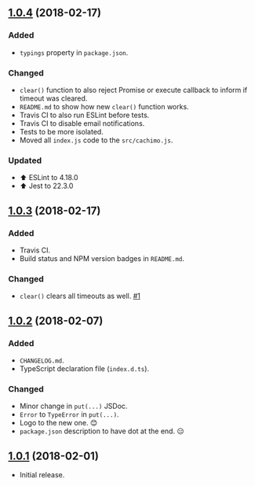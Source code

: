 ## [1.0.4](https://github.com/svipben/cachimo/releases/tag/1.0.4) (2018-02-17)

### Added

* `typings` property in `package.json`.

### Changed

* `clear()` function to also reject Promise or execute callback to inform if timeout was cleared.
* `README.md` to show how new `clear()` function works.
* Travis CI to also run ESLint before tests.
* Travis CI to disable email notifications.
* Tests to be more isolated.
* Moved all `index.js` code to the `src/cachimo.js`.

### Updated

* ⬆️ ESLint to 4.18.0
* ⬆️ Jest to 22.3.0

## [1.0.3](https://github.com/svipben/cachimo/releases/tag/1.0.3) (2018-02-17)

### Added

* Travis CI.
* Build status and NPM version badges in `README.md`.

### Changed

* `clear()` clears all timeouts as well. [#1](https://github.com/svipben/cachimo/issues/1)

## [1.0.2](https://github.com/svipben/cachimo/releases/tag/1.0.2) (2018-02-07)

### Added

* `CHANGELOG.md`.
* TypeScript declaration file (`index.d.ts`).

### Changed

* Minor change in `put(...)` JSDoc.
* `Error` to `TypeError` in `put(...)`.
* Logo to the new one. 😊
* `package.json` description to have dot at the end. 😑

## [1.0.1](https://github.com/svipben/cachimo/releases/tag/1.0.1) (2018-02-01)

* Initial release.
